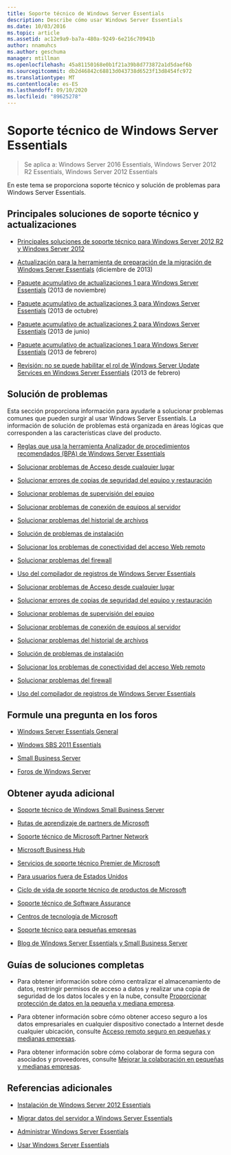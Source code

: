 ```yaml
---
title: Soporte técnico de Windows Server Essentials
description: Describe cómo usar Windows Server Essentials
ms.date: 10/03/2016
ms.topic: article
ms.assetid: ac12e9a9-ba7a-480a-9249-6e216c70941b
author: nnamuhcs
ms.author: geschuma
manager: mtillman
ms.openlocfilehash: 45a81150168e0b1f21a39b8d773872a1d5daef6b
ms.sourcegitcommit: db2d46842c68813d043738d6523f13d8454fc972
ms.translationtype: MT
ms.contentlocale: es-ES
ms.lasthandoff: 09/10/2020
ms.locfileid: "89625278"
---
```

# <a name="support-windows-server-essentials"></a>Soporte técnico de Windows Server Essentials

> Se aplica a: Windows Server 2016 Essentials, Windows Server 2012 R2 Essentials, Windows Server 2012 Essentials

En este tema se proporciona soporte técnico y solución de problemas para Windows Server Essentials.

## <a name="top-support-solutions-and-updates"></a>Principales soluciones de soporte técnico y actualizaciones

- [Principales soluciones de soporte técnico para Windows Server 2012 R2 y Windows Server 2012](/previous-versions/windows/it-pro/windows-server-2012-r2-and-2012/hh831490(v=ws.11))

- [Actualización para la herramienta de preparación de la migración de Windows Server Essentials](https://support.microsoft.com/kb/2908176) (diciembre de 2013)

- [Paquete acumulativo de actualizaciones 1 para Windows Server Essentials](https://support.microsoft.com/kb/2887595) (2013 de noviembre)

- [Paquete acumulativo de actualizaciones 3 para Windows Server Essentials](https://support.microsoft.com/kb/2862551) (2013 de octubre)

- [Paquete acumulativo de actualizaciones 2 para Windows Server Essentials](https://support.microsoft.com/kb/2824160) (2013 de junio)

- [Paquete acumulativo de actualizaciones 1 para Windows Server Essentials](https://support.microsoft.com/kb/2781267) (2013 de febrero)

- [Revisión: no se puede habilitar el rol de Windows Server Update Services en Windows Server Essentials](https://support.microsoft.com/kb/2762663) (2013 de febrero)

## <a name="troubleshoot"></a>Solución de problemas

Esta sección proporciona información para ayudarle a solucionar problemas comunes que pueden surgir al usar Windows Server Essentials. La información de solución de problemas está organizada en áreas lógicas que corresponden a las características clave del producto.

- [Reglas que usa la herramienta Analizador de procedimientos recomendados (BPA) de Windows Server Essentials](../migrate/Rules-used-by-the-Windows-Server-Essentials-Best-Practices-Analyzer--BPA--Tool.md)

- [Solucionar problemas de Acceso desde cualquier lugar](Troubleshoot-Anywhere-Access-in-Windows-Server-Essentials.md)

- [Solucionar errores de copias de seguridad del equipo y restauración](Troubleshoot-computer-backup-and-restore-errors-in-Windows-Server-Essentials.md)

- [Solucionar problemas de supervisión del equipo](Troubleshoot-computer-monitoring-in-Windows-Server-Essentials.md)

- [Solucionar problemas de conexión de equipos al servidor](Troubleshoot-connecting-computers-to-the-server-in-Windows-Server-Essentials.md)

- [Solucionar problemas del historial de archivos](Troubleshoot-File-History-in-Windows-Server-Essentials.md)

- [Solución de problemas de instalación](Troubleshoot-Windows-Server-Essentials-installation.md)

- [Solucionar los problemas de conectividad del acceso Web remoto](Troubleshoot-Remote-Web-Access-connectivity-in-Windows-Server-Essentials.md)

- [Solucionar problemas del firewall](Troubleshoot-your-firewall-in-Windows-Server-Essentials.md)

- [Uso del compilador de registros de Windows Server Essentials](Use-the-Windows-Server-Essentials-Log-Collector.md)

- [Solucionar problemas de Acceso desde cualquier lugar](../support/Troubleshoot-Anywhere-Access-in-Windows-Server-Essentials.md)

- [Solucionar errores de copias de seguridad del equipo y restauración](../support/Troubleshoot-computer-backup-and-restore-errors-in-Windows-Server-Essentials.md)

- [Solucionar problemas de supervisión del equipo](../support/Troubleshoot-computer-monitoring-in-Windows-Server-Essentials.md)

- [Solucionar problemas de conexión de equipos al servidor](../support/Troubleshoot-connecting-computers-to-the-server-in-Windows-Server-Essentials.md)

- [Solucionar problemas del historial de archivos](../support/Troubleshoot-File-History-in-Windows-Server-Essentials.md)

- [Solución de problemas de instalación](../support/Troubleshoot-Windows-Server-Essentials-installation.md)

- [Solucionar los problemas de conectividad del acceso Web remoto](../support/Troubleshoot-Remote-Web-Access-connectivity-in-Windows-Server-Essentials.md)

- [Solucionar problemas del firewall](../support/Troubleshoot-your-firewall-in-Windows-Server-Essentials.md)

- [Uso del compilador de registros de Windows Server Essentials](../support/Use-the-Windows-Server-Essentials-Log-Collector.md)

## <a name="ask-a-question-in-the-forums"></a>Formule una pregunta en los foros

- [Windows Server Essentials General](/answers/topics/windows-server-essentials.html)

- [Windows SBS 2011 Essentials](/answers/topics/windows-small-business-server.html)

- [Small Business Server](/answers/topics/windows-small-business-server.html)

- [Foros de Windows Server](/answers/topics/windows-server.html)

## <a name="get-additional-help"></a>Obtener ayuda adicional

- [Soporte técnico de Windows Small Business Server](https://support.microsoft.com/oas/default.aspx?gprid=1167&st=1&wfxredirect=1&sd=gn)

- [Rutas de aprendizaje de partners de Microsoft](https://mspartnerlp.mspartner.microsoft.com/LearningPath/LearningPath/DLPaths?trackId=559&rowId=1078&trackPathId=6605)

- [Soporte técnico de Microsoft Partner Network](https://mspartner.microsoft.com/en/us/Pages/Support/get-support.aspx)

- [Microsoft Business Hub](http://www.microsoftbusinesshub.com/Gigya/Insider)

- [Servicios de soporte técnico Premier de Microsoft](https://www.microsoft.com/microsoftservices/support.aspx)

- [Para usuarios fuera de Estados Unidos](https://support.microsoft.com/common/international.aspx?&sd=tech)

- [Ciclo de vida de soporte técnico de productos de Microsoft](https://support.microsoft.com/lifecycle/)

- [Soporte técnico de Software Assurance](https://support.microsoft.com/default.aspx?scid=fh;%5Bln%5D;SoftAssurance)

- [Centros de tecnología de Microsoft](https://www.microsoft.com/mtc/default.aspx)

- [Soporte técnico para pequeñas empresas](https://smallbusiness.support.microsoft.com/contact)

- [Blog de Windows Server Essentials y Small Business Server](/archive/blogs/sbs/)

## <a name="end-to-end-solution-guides"></a>Guías de soluciones completas

- Para obtener información sobre cómo centralizar el almacenamiento de datos, restringir permisos de acceso a datos y realizar una copia de seguridad de los datos locales y en la nube, consulte [Proporcionar protección de datos en la pequeña y mediana empresa](/previous-versions/orphan-topics/ws.11/dn582043(v=ws.11)).

- Para obtener información sobre cómo obtener acceso seguro a los datos empresariales en cualquier dispositivo conectado a Internet desde cualquier ubicación, consulte [Acceso remoto seguro en pequeñas y medianas empresas](/previous-versions/windows/it-pro/solutions-guidance/dn629457(v=ws.11)).

- Para obtener información sobre cómo colaborar de forma segura con asociados y proveedores, consulte [Mejorar la colaboración en pequeñas y medianas empresas](/previous-versions/windows/it-pro/solutions-guidance/dn747893(v=ws.11)).

## <a name="additional-references"></a>Referencias adicionales

- [Instalación de Windows Server 2012 Essentials](../install/Install-Windows-Server-Essentials.md)

- [Migrar datos del servidor a Windows Server Essentials](../migrate/Migrate-Server-Data-to-Windows-Server-Essentials.md)

- [Administrar Windows Server Essentials](../manage/Manage-Windows-Server-Essentials.md)

- [Usar Windows Server Essentials](../use/Use-Windows-Server-Essentials.md)